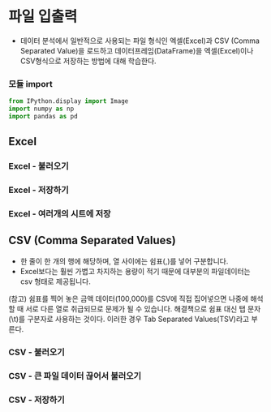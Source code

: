 # 파일 입출력
- 데이터 분석에서 일반적으로 사용되는 파일 형식인 엑셀(Excel)과 CSV (Comma Separated Value)을 로드하고 데이터프레임(DataFrame)을 엑셀(Excel)이나 CSV형식으로 저장하는 방법에 대해 학습한다.


### 모듈 import
```python
from IPython.display import Image
import numpy as np
import pandas as pd
```

## Excel

### Excel - 불러오기
### Excel - 저장하기
### Excel - 여러개의 시트에 저장

## CSV (Comma Separated Values)
- 한 줄이 한 개의 행에 해당하며, 열 사이에는 쉼표(,)를 넣어 구분합니다.
- Excel보다는 훨씬 가볍고 차지하는 용량이 적기 때문에 대부분의 파일데이터는 csv 형태로 제공됩니다.

(참고) 쉼표를 찍어 놓은 금액 데이터(100,000)를 CSV에 직접 집어넣으면 나중에 해석할 때 서로 다른 열로 취급되므로 문제가 될 수 있습니다. 해결책으로 쉼표 대신 탭 문자(\t)를 구분자로 사용하는 것이다. 이러한 경우 Tab Separated Values(TSV)라고 부른다.

### CSV - 불러오기
### CSV - 큰 파일 데이터 끊어서 불러오기
### CSV - 저장하기
